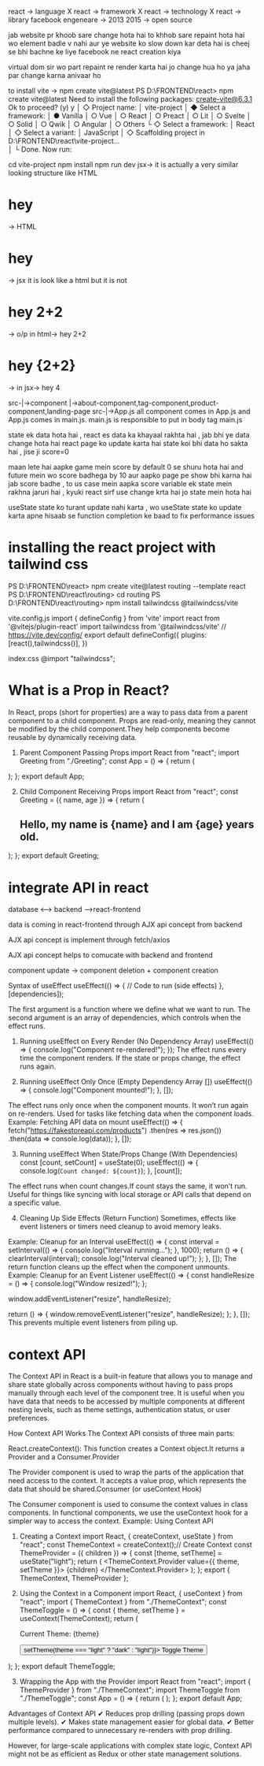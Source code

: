 react -> language X
react -> framework X
react -> technology X
react -> library
facebook engeneare -> 2013
2015 -> open source

jab website pr khoob sare change hota hai to khhob sare repaint hota hai wo element badle v nahi aur ye website 
ko slow down kar deta hai is cheej se bhi bachne ke liye facebook ne react creation kiya 

virtual dom sir wo part repaint re render karta hai jo change hua ho ya jaha par change karna anivaar ho 

to install vite -> npm create vite@latest
PS D:\FRONTEND\react> npm create vite@latest
Need to install the following packages: 
  create-vite@6.3.1
Ok to proceed? (y) y
│
◇  Project name:
│  vite-project
│
◆  Select a framework:
│  ● Vanilla
│  ○ Vue
│  ○ React
│  ○ Preact
│  ○ Lit
│  ○ Svelte
│  ○ Solid
│  ○ Qwik
│  ○ Angular
│  ○ Others
└
◇  Select a framework:
│  React
│
◇  Select a variant:
│  JavaScript
│
◇  Scaffolding project in D:\FRONTEND\react\vite-project...    
│
└  Done. Now run:

  cd vite-project
  npm install
  npm run dev
jsx-> it is actually a very similar looking structure like HTML 
<h1>hey</h1> -> HTML
<h1>hey</h1> -> jsx  it is look like a html but it is not 

<h1>hey 2+2 </h1> -> o/p in html-> hey 2+2
<h1>hey {2+2}</h1>  -> in jsx-> hey 4

src-|->component |->about-component,tag-component,product-component,landing-page
src-|->App.js  all component comes in App.js and App.js comes in main.js.
main.js is responsible to put in body tag <body>main.js</body>

state ek data hota hai , react es data ka khayaal rakhta hai , jab bhi ye data change hota hai react page ko update karta hai 
state koi bhi data ho sakta hai , jise ji score=0

maan lete hai aapke game mein score by default 0 se shuru hota hai and future mein wo score badhega by 10 aur 
aapko page pe show bhi karna hai jab score badhe , to us case mein aapka score variable ek state mein rakhna jaruri hai , kyuki
react sirf use change krta hai jo state mein hota hai 

useState state ko turant update nahi karta , wo useState state ko update karta apne hisaab se function completion ke baad to fix performance issues 

# installing the react project with tailwind css

PS D:\FRONTEND\react> npm create vite@latest routing --template react
PS D:\FRONTEND\react\routing> cd routing
PS D:\FRONTEND\react\routing> npm install tailwindcss @tailwindcss/vite

vite.config.js
import { defineConfig } from 'vite'
import react from '@vitejs/plugin-react'
import tailwindcss from '@tailwindcss/vite'
// https://vite.dev/config/
export default defineConfig({
  plugins: [react(),tailwindcss()],
})

index.css
@import "tailwindcss";

# What is a Prop in React?
In React, props (short for properties) are a way to pass data from a parent component to a child component. Props are read-only, meaning they cannot be modified by the child component.They help components become reusable by dynamically receiving data.

1. Parent Component Passing Props
import React from "react";
import Greeting from "./Greeting";
const App = () => {
  return (
    <div>
      <Greeting name="Alice" age={25} />
      <Greeting name="Bob" age={30} />
    </div>
  );
};
export default App;

2. Child Component Receiving Props
import React from "react";
const Greeting = ({ name, age }) => {
  return (
    <h2>
      Hello, my name is {name} and I am {age} years old.
    </h2>
  );
};
export default Greeting;

# integrate API in react
database <--> backend -->react-frontend

data is coming in react-frontend through AJX api concept from backend

AJX api concept is implement through fetch/axios

AJX api concept helps to comucate with backend and frontend 

component update -> component deletion + component creation

Syntax of useEffect
useEffect(() => {
  // Code to run (side effects)
}, [dependencies]);

The first argument is a function where we define what we want to run.
The second argument is an array of dependencies, which controls when the effect runs.

1. Running useEffect on Every Render (No Dependency Array)
useEffect(() => {
  console.log("Component re-rendered!");
});
The effect runs every time the component renders.
If the state or props change, the effect runs again.

2. Running useEffect Only Once (Empty Dependency Array [])
useEffect(() => {
  console.log("Component mounted!");
}, []);

The effect runs only once when the component mounts.
It won’t run again on re-renders.
Used for tasks like fetching data when the component loads.
Example: Fetching API data on mount
useEffect(() => {
  fetch("https://fakestoreapi.com/products")
    .then(res => res.json())
    .then(data => console.log(data));
}, []);

3. Running useEffect When State/Props Change (With Dependencies)
const [count, setCount] = useState(0);
useEffect(() => {
  console.log(`Count changed: ${count}`);
}, [count]);

The effect runs when count changes.If count stays the same, it won’t run.
Useful for things like syncing with local storage or API calls that depend on a specific value.

4. Cleaning Up Side Effects (Return Function)
Sometimes, effects like event listeners or timers need cleanup to avoid memory leaks.

Example: Cleanup for an Interval
useEffect(() => {
  const interval = setInterval(() => {
    console.log("Interval running...");
  }, 1000);
  return () => {
    clearInterval(interval);
    console.log("Interval cleaned up!");
  };
}, []);
The return function cleans up the effect when the component unmounts.
Example: Cleanup for an Event Listener
useEffect(() => {
  const handleResize = () => {
    console.log("Window resized!");
  };
  
  window.addEventListener("resize", handleResize);

  return () => {
    window.removeEventListener("resize", handleResize);
  };
}, []);
This prevents multiple event listeners from piling up.

# context API
The Context API in React is a built-in feature that allows you to manage and share state globally across components without having to pass props manually through each level of the component tree. It is useful when you have data that needs to be accessed by multiple components at different nesting levels, such as theme settings, authentication status, or user preferences.

How Context API Works
The Context API consists of three main parts:

React.createContext(): This function creates a Context object.It returns a Provider and a Consumer.Provider

The Provider component is used to wrap the parts of the application that need access to the context.
It accepts a value prop, which represents the data that should be shared.Consumer (or useContext Hook)
 
The Consumer component is used to consume the context values in class components.
In functional components, we use the useContext hook for a simpler way to access the context.
Example: Using Context API
1. Creating a Context
import React, { createContext, useState } from "react";
const ThemeContext = createContext();// Create Context
const ThemeProvider = ({ children }) => {
  const [theme, setTheme] = useState("light");
  return (
    <ThemeContext.Provider value={{ theme, setTheme }}>
      {children}
    </ThemeContext.Provider>
  );
};
export { ThemeContext, ThemeProvider };

2. Using the Context in a Component
import React, { useContext } from "react";
import { ThemeContext } from "./ThemeContext";
const ThemeToggle = () => {
  const { theme, setTheme } = useContext(ThemeContext);
  return (
    <div>
      <p>Current Theme: {theme}</p>
      <button onClick={() => setTheme(theme === "light" ? "dark" : "light")}>
        Toggle Theme
      </button>
    </div>
  );
};
export default ThemeToggle;

3. Wrapping the App with the Provider
import React from "react";
import { ThemeProvider } from "./ThemeContext";
import ThemeToggle from "./ThemeToggle";
const App = () => {
  return (
    <ThemeProvider>
      <ThemeToggle />
    </ThemeProvider>
  );
};
export default App;

Advantages of Context API
✔ Reduces prop drilling (passing props down multiple levels).
✔ Makes state management easier for global data.
✔ Better performance compared to unnecessary re-renders with prop drilling.

However, for large-scale applications with complex state logic, Context API might not be as efficient as Redux or other state management solutions.

